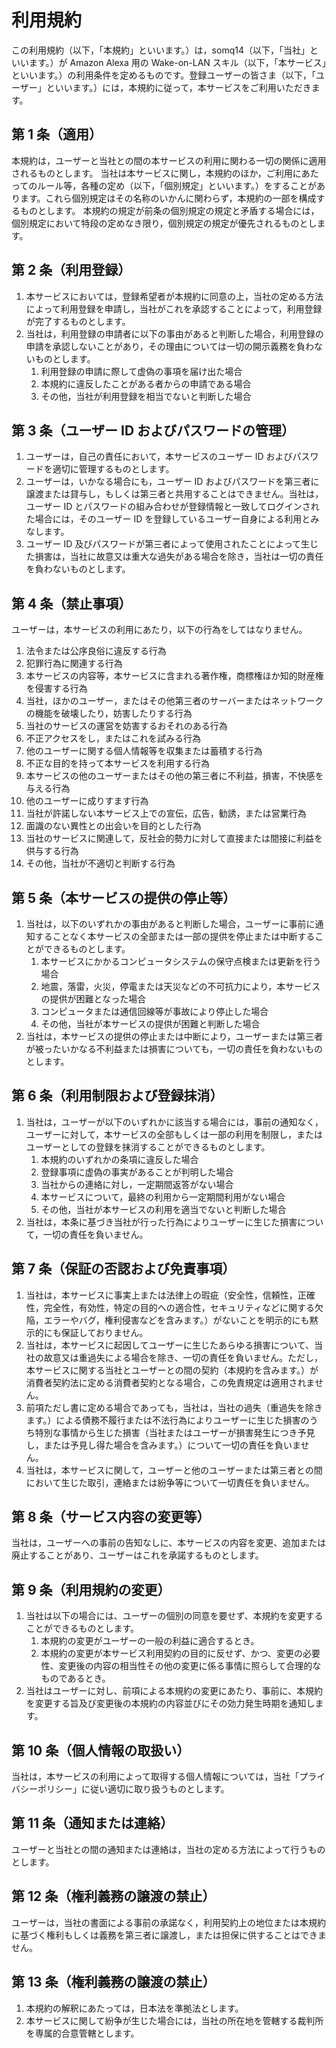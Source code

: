 # 利用規約

この利用規約（以下，「本規約」といいます。）は，somq14（以下，「当社」といいます。）が Amazon Alexa 用の Wake-on-LAN スキル（以下，「本サービス」といいます。）の利用条件を定めるものです。登録ユーザーの皆さま（以下，「ユーザー」といいます。）には，本規約に従って，本サービスをご利用いただきます。

## 第 1 条（適用）

本規約は，ユーザーと当社との間の本サービスの利用に関わる一切の関係に適用されるものとします。
当社は本サービスに関し，本規約のほか，ご利用にあたってのルール等，各種の定め（以下，「個別規定」といいます。）をすることがあります。これら個別規定はその名称のいかんに関わらず，本規約の一部を構成するものとします。
本規約の規定が前条の個別規定の規定と矛盾する場合には，個別規定において特段の定めなき限り，個別規定の規定が優先されるものとします。

## 第 2 条（利用登録）

1. 本サービスにおいては，登録希望者が本規約に同意の上，当社の定める方法によって利用登録を申請し，当社がこれを承認することによって，利用登録が完了するものとします。
2. 当社は，利用登録の申請者に以下の事由があると判断した場合，利用登録の申請を承認しないことがあり，その理由については一切の開示義務を負わないものとします。
   1. 利用登録の申請に際して虚偽の事項を届け出た場合
   2. 本規約に違反したことがある者からの申請である場合
   3. その他，当社が利用登録を相当でないと判断した場合

## 第 3 条（ユーザー ID およびパスワードの管理）

1. ユーザーは，自己の責任において，本サービスのユーザー ID およびパスワードを適切に管理するものとします。
2. ユーザーは，いかなる場合にも，ユーザー ID およびパスワードを第三者に譲渡または貸与し，もしくは第三者と共用することはできません。当社は，ユーザー ID とパスワードの組み合わせが登録情報と一致してログインされた場合には，そのユーザー ID を登録しているユーザー自身による利用とみなします。
3. ユーザー ID 及びパスワードが第三者によって使用されたことによって生じた損害は，当社に故意又は重大な過失がある場合を除き，当社は一切の責任を負わないものとします。

## 第 4 条（禁止事項）

ユーザーは，本サービスの利用にあたり，以下の行為をしてはなりません。

1. 法令または公序良俗に違反する行為
2. 犯罪行為に関連する行為
3. 本サービスの内容等，本サービスに含まれる著作権，商標権ほか知的財産権を侵害する行為
4. 当社，ほかのユーザー，またはその他第三者のサーバーまたはネットワークの機能を破壊したり，妨害したりする行為
5. 当社のサービスの運営を妨害するおそれのある行為
6. 不正アクセスをし，またはこれを試みる行為
7. 他のユーザーに関する個人情報等を収集または蓄積する行為
8. 不正な目的を持って本サービスを利用する行為
9. 本サービスの他のユーザーまたはその他の第三者に不利益，損害，不快感を与える行為
10. 他のユーザーに成りすます行為
11. 当社が許諾しない本サービス上での宣伝，広告，勧誘，または営業行為
12. 面識のない異性との出会いを目的とした行為
13. 当社のサービスに関連して，反社会的勢力に対して直接または間接に利益を供与する行為
14. その他，当社が不適切と判断する行為

## 第 5 条（本サービスの提供の停止等）

1. 当社は，以下のいずれかの事由があると判断した場合，ユーザーに事前に通知することなく本サービスの全部または一部の提供を停止または中断することができるものとします。
   1. 本サービスにかかるコンピュータシステムの保守点検または更新を行う場合
   2. 地震，落雷，火災，停電または天災などの不可抗力により，本サービスの提供が困難となった場合
   3. コンピュータまたは通信回線等が事故により停止した場合
   4. その他，当社が本サービスの提供が困難と判断した場合
2. 当社は，本サービスの提供の停止または中断により，ユーザーまたは第三者が被ったいかなる不利益または損害についても，一切の責任を負わないものとします。

## 第 6 条（利用制限および登録抹消）

1. 当社は，ユーザーが以下のいずれかに該当する場合には，事前の通知なく，ユーザーに対して，本サービスの全部もしくは一部の利用を制限し，またはユーザーとしての登録を抹消することができるものとします。
   1. 本規約のいずれかの条項に違反した場合
   2. 登録事項に虚偽の事実があることが判明した場合
   3. 当社からの連絡に対し，一定期間返答がない場合
   4. 本サービスについて，最終の利用から一定期間利用がない場合
   5. その他，当社が本サービスの利用を適当でないと判断した場合
1. 当社は，本条に基づき当社が行った行為によりユーザーに生じた損害について，一切の責任を負いません。

## 第 7 条（保証の否認および免責事項）

1. 当社は，本サービスに事実上または法律上の瑕疵（安全性，信頼性，正確性，完全性，有効性，特定の目的への適合性，セキュリティなどに関する欠陥，エラーやバグ，権利侵害などを含みます。）がないことを明示的にも黙示的にも保証しておりません。
2. 当社は，本サービスに起因してユーザーに生じたあらゆる損害について、当社の故意又は重過失による場合を除き、一切の責任を負いません。ただし，本サービスに関する当社とユーザーとの間の契約（本規約を含みます。）が消費者契約法に定める消費者契約となる場合，この免責規定は適用されません。
3. 前項ただし書に定める場合であっても，当社は，当社の過失（重過失を除きます。）による債務不履行または不法行為によりユーザーに生じた損害のうち特別な事情から生じた損害（当社またはユーザーが損害発生につき予見し，または予見し得た場合を含みます。）について一切の責任を負いません。
4. 当社は，本サービスに関して，ユーザーと他のユーザーまたは第三者との間において生じた取引，連絡または紛争等について一切責任を負いません。

## 第 8 条（サービス内容の変更等）

当社は，ユーザーへの事前の告知なしに、本サービスの内容を変更、追加または廃止することがあり、ユーザーはこれを承諾するものとします。

## 第 9 条（利用規約の変更）

1. 当社は以下の場合には、ユーザーの個別の同意を要せず、本規約を変更することができるものとします。
   1. 本規約の変更がユーザーの一般の利益に適合するとき。
   2. 本規約の変更が本サービス利用契約の目的に反せず、かつ、変更の必要性、変更後の内容の相当性その他の変更に係る事情に照らして合理的なものであるとき。
2. 当社はユーザーに対し、前項による本規約の変更にあたり、事前に、本規約を変更する旨及び変更後の本規約の内容並びにその効力発生時期を通知します。

## 第 10 条（個人情報の取扱い）

当社は，本サービスの利用によって取得する個人情報については，当社「プライバシーポリシー」に従い適切に取り扱うものとします。

## 第 11 条（通知または連絡）

ユーザーと当社との間の通知または連絡は，当社の定める方法によって行うものとします。

## 第 12 条（権利義務の譲渡の禁止）

ユーザーは，当社の書面による事前の承諾なく，利用契約上の地位または本規約に基づく権利もしくは義務を第三者に譲渡し，または担保に供することはできません。

## 第 13 条（権利義務の譲渡の禁止）

1. 本規約の解釈にあたっては，日本法を準拠法とします。
2. 本サービスに関して紛争が生じた場合には，当社の所在地を管轄する裁判所を専属的合意管轄とします。
